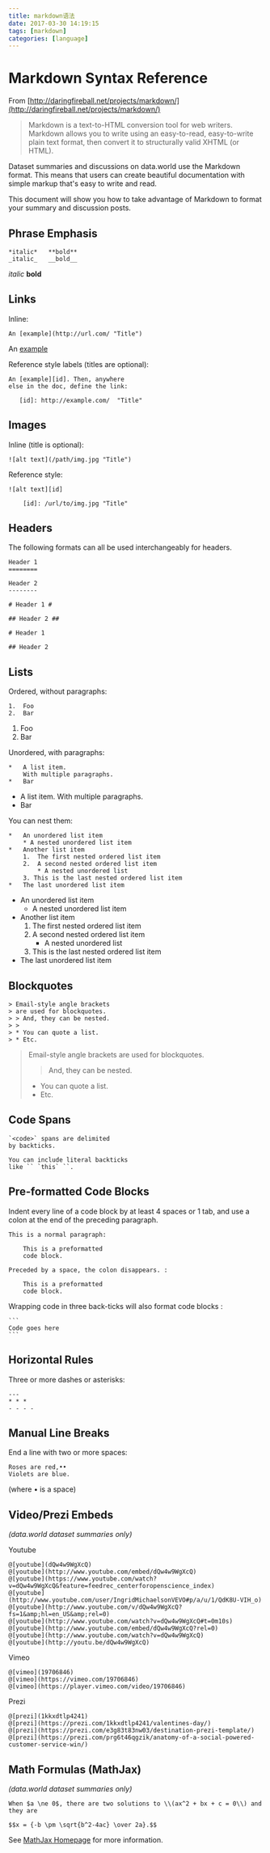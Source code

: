 ```yaml
---
title: markdown语法
date: 2017-03-30 14:19:15
tags: [markdown]
categories: [language]
---
```


# Markdown Syntax Reference

From [http://daringfireball.net/projects/markdown/](http://daringfireball.net/projects/markdown/)
> Markdown is a text-to-HTML conversion tool for web writers. Markdown allows
> you to write using an easy-to-read, easy-to-write plain text format, then
> convert it to structurally valid XHTML (or HTML).

Dataset summaries and discussions on data.world use the Markdown format. This
means that users can create beautiful documentation with simple markup that's
easy to write and read.

This document will show you how to take advantage of Markdown to format your
summary and discussion posts.

## Phrase Emphasis
```
*italic*   **bold**
_italic_   __bold__
```

*italic*   **bold**

<!-- more -->

## Links

Inline:
```
An [example](http://url.com/ "Title")
```
An [example](http://url.com/ "Title")

Reference style labels (titles are optional):

```
An [example][id]. Then, anywhere
else in the doc, define the link:

   [id]: http://example.com/  "Title"
```

## Images

Inline (title is optional):
```
![alt text](/path/img.jpg "Title")
```

Reference style:
```
![alt text][id]

    [id]: /url/to/img.jpg "Title"
```

## Headers

The following formats can all be used interchangeably for headers.
```
Header 1
========

Header 2
--------

# Header 1 #

## Header 2 ##

# Header 1

## Header 2
```


## Lists

Ordered, without paragraphs:
```
1.  Foo
2.  Bar
```

1.  Foo
2.  Bar

Unordered, with paragraphs:
```
*   A list item.
    With multiple paragraphs.
*   Bar
```

*   A list item.
    With multiple paragraphs.
*   Bar

You can nest them:
```
*   An unordered list item
    * A nested unordered list item
*   Another list item
    1.  The first nested ordered list item
    2.  A second nested ordered list item
        * A nested unordered list
    3. This is the last nested ordered list item
*   The last unordered list item
```

*   An unordered list item
    * A nested unordered list item
*   Another list item
    1.  The first nested ordered list item
    2.  A second nested ordered list item
        * A nested unordered list
    3. This is the last nested ordered list item
*   The last unordered list item

## Blockquotes
```
> Email-style angle brackets
> are used for blockquotes.
> > And, they can be nested.
> >
> * You can quote a list.
> * Etc.
```
> Email-style angle brackets
> are used for blockquotes.
> > And, they can be nested.
> >
> * You can quote a list.
> * Etc.


## Code Spans
```
`<code>` spans are delimited
by backticks.
```

```
You can include literal backticks
like `` `this` ``.
```

## Pre-formatted Code Blocks
Indent every line of a code block by at least 4 spaces or 1 tab, and use a
colon at the end of the preceding paragraph.

```
This is a normal paragraph:

    This is a preformatted
    code block.
```

```
Preceded by a space, the colon disappears. :

    This is a preformatted
    code block.
```

Wrapping code in three back-ticks will also format code blocks :

    ```
    Code goes here
    ```


## Horizontal Rules
Three or more dashes or asterisks:
```
---
* * *
- - - -
```

## Manual Line Breaks
End a line with two or more spaces:
```
Roses are red,••
Violets are blue.
```
(where • is a space)

## Video/Prezi Embeds
_(data.world dataset summaries only)_

Youtube
```
@[youtube](dQw4w9WgXcQ)
@[youtube](http://www.youtube.com/embed/dQw4w9WgXcQ)
@[youtube](https://www.youtube.com/watch?v=dQw4w9WgXcQ&feature=feedrec_centerforopenscience_index)
@[youtube](http://www.youtube.com/user/IngridMichaelsonVEVO#p/a/u/1/QdK8U-VIH_o)
@[youtube](http://www.youtube.com/v/dQw4w9WgXcQ?fs=1&amp;hl=en_US&amp;rel=0)
@[youtube](http://www.youtube.com/watch?v=dQw4w9WgXcQ#t=0m10s)
@[youtube](http://www.youtube.com/embed/dQw4w9WgXcQ?rel=0)
@[youtube](http://www.youtube.com/watch?v=dQw4w9WgXcQ)
@[youtube](http://youtu.be/dQw4w9WgXcQ)
```

Vimeo
```
@[vimeo](19706846)
@[vimeo](https://vimeo.com/19706846)
@[vimeo](https://player.vimeo.com/video/19706846)
```

Prezi
```
@[prezi](1kkxdtlp4241)
@[prezi](https://prezi.com/1kkxdtlp4241/valentines-day/)
@[prezi](https://prezi.com/e3g83t83nw03/destination-prezi-template/)
@[prezi](https://prezi.com/prg6t46qgzik/anatomy-of-a-social-powered-customer-service-win/)
```

## Math Formulas (MathJax)
_(data.world dataset summaries only)_

```
When $a \ne 0$, there are two solutions to \\(ax^2 + bx + c = 0\\) and they are

$$x = {-b \pm \sqrt{b^2-4ac} \over 2a}.$$
```
See [MathJax Homepage](http://docs.mathjax.org/) for more information.
